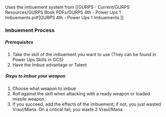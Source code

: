 Uses the imbuement system from [[GURPS - Current/GURPS Resources/GURPS Book PDFs/GURPS 4th - Power Ups 1 Imbuements.pdf|GURPS 4th - Power Ups 1 Imbuements.]]

### Imbuement Process

##### Prerequisites

1. Take the skill of the imbuement you want to use (They can be found in Power Ups Skills in GCS)
2.  Have the Imbue advantage or Talent

##### Steps to imbue your weapon
1. Choose what weapon to imbue
2. Roll against the skill when attacking with a ready weapon or loaded missile weapon.
3. If you succeed, add the effects of the imbuement; if not, you just wasted Vraul/Mana. On a critical fail, you waste 2 Vraul/Mana. 